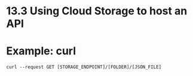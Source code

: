 # 13.3 Using Cloud Storage to host an API

# Example: curl

```
curl --request GET [STORAGE_ENDPOINT]/[FOLDER]/[JSON_FILE]

```


